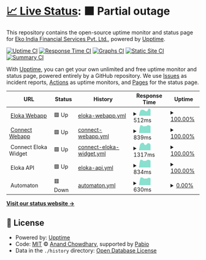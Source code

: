 # [📈 Live Status](https://ekoindia.github.io/uptime): <!--live status--> **🟧 Partial outage**

This repository contains the open-source uptime monitor and status page for [Eko India Financial Services Pvt. Ltd.](https://eko.in), powered by [Upptime](https://github.com/upptime/upptime).

[![Uptime CI](https://github.com/ekoindia/uptime/workflows/Uptime%20CI/badge.svg)](https://github.com/ekoindia/uptime/actions?query=workflow%3A%22Uptime+CI%22)
[![Response Time CI](https://github.com/ekoindia/uptime/workflows/Response%20Time%20CI/badge.svg)](https://github.com/ekoindia/uptime/actions?query=workflow%3A%22Response+Time+CI%22)
[![Graphs CI](https://github.com/ekoindia/uptime/workflows/Graphs%20CI/badge.svg)](https://github.com/ekoindia/uptime/actions?query=workflow%3A%22Graphs+CI%22)
[![Static Site CI](https://github.com/ekoindia/uptime/workflows/Static%20Site%20CI/badge.svg)](https://github.com/ekoindia/uptime/actions?query=workflow%3A%22Static+Site+CI%22)
[![Summary CI](https://github.com/ekoindia/uptime/workflows/Summary%20CI/badge.svg)](https://github.com/ekoindia/uptime/actions?query=workflow%3A%22Summary+CI%22)

With [Upptime](https://upptime.js.org), you can get your own unlimited and free uptime monitor and status page, powered entirely by a GitHub repository. We use [Issues](https://github.com/ekoindia/uptime/issues) as incident reports, [Actions](https://github.com/ekoindia/uptime/actions) as uptime monitors, and [Pages](https://ekoindia.github.io/uptime) for the status page.

<!--start: status pages-->
<!-- This summary is generated by Upptime (https://github.com/upptime/upptime) -->
<!-- Do not edit this manually, your changes will be overwritten -->
<!-- prettier-ignore -->
| URL | Status | History | Response Time | Uptime |
| --- | ------ | ------- | ------------- | ------ |
| <img alt="" src="https://icons.duckduckgo.com/ip3/ekostore.app.ico" height="13"> [Eloka Webapp](https://ekostore.app) | 🟩 Up | [eloka-webapp.yml](https://github.com/ekoindia/uptime/commits/HEAD/history/eloka-webapp.yml) | <details><summary><img alt="Response time graph" src="./graphs/eloka-webapp/response-time-week.png" height="20"> 512ms</summary><br><a href="https://ekoindia.github.io/uptime/history/eloka-webapp"><img alt="Response time 518" src="https://img.shields.io/endpoint?url=https%3A%2F%2Fraw.githubusercontent.com%2Fekoindia%2Fuptime%2FHEAD%2Fapi%2Feloka-webapp%2Fresponse-time.json"></a><br><a href="https://ekoindia.github.io/uptime/history/eloka-webapp"><img alt="24-hour response time 565" src="https://img.shields.io/endpoint?url=https%3A%2F%2Fraw.githubusercontent.com%2Fekoindia%2Fuptime%2FHEAD%2Fapi%2Feloka-webapp%2Fresponse-time-day.json"></a><br><a href="https://ekoindia.github.io/uptime/history/eloka-webapp"><img alt="7-day response time 512" src="https://img.shields.io/endpoint?url=https%3A%2F%2Fraw.githubusercontent.com%2Fekoindia%2Fuptime%2FHEAD%2Fapi%2Feloka-webapp%2Fresponse-time-week.json"></a><br><a href="https://ekoindia.github.io/uptime/history/eloka-webapp"><img alt="30-day response time 518" src="https://img.shields.io/endpoint?url=https%3A%2F%2Fraw.githubusercontent.com%2Fekoindia%2Fuptime%2FHEAD%2Fapi%2Feloka-webapp%2Fresponse-time-month.json"></a><br><a href="https://ekoindia.github.io/uptime/history/eloka-webapp"><img alt="1-year response time 518" src="https://img.shields.io/endpoint?url=https%3A%2F%2Fraw.githubusercontent.com%2Fekoindia%2Fuptime%2FHEAD%2Fapi%2Feloka-webapp%2Fresponse-time-year.json"></a></details> | <details><summary><a href="https://ekoindia.github.io/uptime/history/eloka-webapp">100.00%</a></summary><a href="https://ekoindia.github.io/uptime/history/eloka-webapp"><img alt="All-time uptime 100.00%" src="https://img.shields.io/endpoint?url=https%3A%2F%2Fraw.githubusercontent.com%2Fekoindia%2Fuptime%2FHEAD%2Fapi%2Feloka-webapp%2Fuptime.json"></a><br><a href="https://ekoindia.github.io/uptime/history/eloka-webapp"><img alt="24-hour uptime 100.00%" src="https://img.shields.io/endpoint?url=https%3A%2F%2Fraw.githubusercontent.com%2Fekoindia%2Fuptime%2FHEAD%2Fapi%2Feloka-webapp%2Fuptime-day.json"></a><br><a href="https://ekoindia.github.io/uptime/history/eloka-webapp"><img alt="7-day uptime 100.00%" src="https://img.shields.io/endpoint?url=https%3A%2F%2Fraw.githubusercontent.com%2Fekoindia%2Fuptime%2FHEAD%2Fapi%2Feloka-webapp%2Fuptime-week.json"></a><br><a href="https://ekoindia.github.io/uptime/history/eloka-webapp"><img alt="30-day uptime 100.00%" src="https://img.shields.io/endpoint?url=https%3A%2F%2Fraw.githubusercontent.com%2Fekoindia%2Fuptime%2FHEAD%2Fapi%2Feloka-webapp%2Fuptime-month.json"></a><br><a href="https://ekoindia.github.io/uptime/history/eloka-webapp"><img alt="1-year uptime 100.00%" src="https://img.shields.io/endpoint?url=https%3A%2F%2Fraw.githubusercontent.com%2Fekoindia%2Fuptime%2FHEAD%2Fapi%2Feloka-webapp%2Fuptime-year.json"></a></details>
| <img alt="" src="https://icons.duckduckgo.com/ip3/connect.eko.in.ico" height="13"> [Connect Webapp](https://connect.eko.in) | 🟩 Up | [connect-webapp.yml](https://github.com/ekoindia/uptime/commits/HEAD/history/connect-webapp.yml) | <details><summary><img alt="Response time graph" src="./graphs/connect-webapp/response-time-week.png" height="20"> 839ms</summary><br><a href="https://ekoindia.github.io/uptime/history/connect-webapp"><img alt="Response time 857" src="https://img.shields.io/endpoint?url=https%3A%2F%2Fraw.githubusercontent.com%2Fekoindia%2Fuptime%2FHEAD%2Fapi%2Fconnect-webapp%2Fresponse-time.json"></a><br><a href="https://ekoindia.github.io/uptime/history/connect-webapp"><img alt="24-hour response time 797" src="https://img.shields.io/endpoint?url=https%3A%2F%2Fraw.githubusercontent.com%2Fekoindia%2Fuptime%2FHEAD%2Fapi%2Fconnect-webapp%2Fresponse-time-day.json"></a><br><a href="https://ekoindia.github.io/uptime/history/connect-webapp"><img alt="7-day response time 839" src="https://img.shields.io/endpoint?url=https%3A%2F%2Fraw.githubusercontent.com%2Fekoindia%2Fuptime%2FHEAD%2Fapi%2Fconnect-webapp%2Fresponse-time-week.json"></a><br><a href="https://ekoindia.github.io/uptime/history/connect-webapp"><img alt="30-day response time 857" src="https://img.shields.io/endpoint?url=https%3A%2F%2Fraw.githubusercontent.com%2Fekoindia%2Fuptime%2FHEAD%2Fapi%2Fconnect-webapp%2Fresponse-time-month.json"></a><br><a href="https://ekoindia.github.io/uptime/history/connect-webapp"><img alt="1-year response time 857" src="https://img.shields.io/endpoint?url=https%3A%2F%2Fraw.githubusercontent.com%2Fekoindia%2Fuptime%2FHEAD%2Fapi%2Fconnect-webapp%2Fresponse-time-year.json"></a></details> | <details><summary><a href="https://ekoindia.github.io/uptime/history/connect-webapp">100.00%</a></summary><a href="https://ekoindia.github.io/uptime/history/connect-webapp"><img alt="All-time uptime 99.91%" src="https://img.shields.io/endpoint?url=https%3A%2F%2Fraw.githubusercontent.com%2Fekoindia%2Fuptime%2FHEAD%2Fapi%2Fconnect-webapp%2Fuptime.json"></a><br><a href="https://ekoindia.github.io/uptime/history/connect-webapp"><img alt="24-hour uptime 100.00%" src="https://img.shields.io/endpoint?url=https%3A%2F%2Fraw.githubusercontent.com%2Fekoindia%2Fuptime%2FHEAD%2Fapi%2Fconnect-webapp%2Fuptime-day.json"></a><br><a href="https://ekoindia.github.io/uptime/history/connect-webapp"><img alt="7-day uptime 100.00%" src="https://img.shields.io/endpoint?url=https%3A%2F%2Fraw.githubusercontent.com%2Fekoindia%2Fuptime%2FHEAD%2Fapi%2Fconnect-webapp%2Fuptime-week.json"></a><br><a href="https://ekoindia.github.io/uptime/history/connect-webapp"><img alt="30-day uptime 99.91%" src="https://img.shields.io/endpoint?url=https%3A%2F%2Fraw.githubusercontent.com%2Fekoindia%2Fuptime%2FHEAD%2Fapi%2Fconnect-webapp%2Fuptime-month.json"></a><br><a href="https://ekoindia.github.io/uptime/history/connect-webapp"><img alt="1-year uptime 99.91%" src="https://img.shields.io/endpoint?url=https%3A%2F%2Fraw.githubusercontent.com%2Fekoindia%2Fuptime%2FHEAD%2Fapi%2Fconnect-webapp%2Fuptime-year.json"></a></details>
| <img alt="" src="https://icons.duckduckgo.com/ip3/null.ico" height="13"> Connect Eloka Widget | 🟩 Up | [connect-eloka-widget.yml](https://github.com/ekoindia/uptime/commits/HEAD/history/connect-eloka-widget.yml) | <details><summary><img alt="Response time graph" src="./graphs/connect-eloka-widget/response-time-week.png" height="20"> 1317ms</summary><br><a href="https://ekoindia.github.io/uptime/history/connect-eloka-widget"><img alt="Response time 1340" src="https://img.shields.io/endpoint?url=https%3A%2F%2Fraw.githubusercontent.com%2Fekoindia%2Fuptime%2FHEAD%2Fapi%2Fconnect-eloka-widget%2Fresponse-time.json"></a><br><a href="https://ekoindia.github.io/uptime/history/connect-eloka-widget"><img alt="24-hour response time 1139" src="https://img.shields.io/endpoint?url=https%3A%2F%2Fraw.githubusercontent.com%2Fekoindia%2Fuptime%2FHEAD%2Fapi%2Fconnect-eloka-widget%2Fresponse-time-day.json"></a><br><a href="https://ekoindia.github.io/uptime/history/connect-eloka-widget"><img alt="7-day response time 1317" src="https://img.shields.io/endpoint?url=https%3A%2F%2Fraw.githubusercontent.com%2Fekoindia%2Fuptime%2FHEAD%2Fapi%2Fconnect-eloka-widget%2Fresponse-time-week.json"></a><br><a href="https://ekoindia.github.io/uptime/history/connect-eloka-widget"><img alt="30-day response time 1340" src="https://img.shields.io/endpoint?url=https%3A%2F%2Fraw.githubusercontent.com%2Fekoindia%2Fuptime%2FHEAD%2Fapi%2Fconnect-eloka-widget%2Fresponse-time-month.json"></a><br><a href="https://ekoindia.github.io/uptime/history/connect-eloka-widget"><img alt="1-year response time 1340" src="https://img.shields.io/endpoint?url=https%3A%2F%2Fraw.githubusercontent.com%2Fekoindia%2Fuptime%2FHEAD%2Fapi%2Fconnect-eloka-widget%2Fresponse-time-year.json"></a></details> | <details><summary><a href="https://ekoindia.github.io/uptime/history/connect-eloka-widget">100.00%</a></summary><a href="https://ekoindia.github.io/uptime/history/connect-eloka-widget"><img alt="All-time uptime 99.91%" src="https://img.shields.io/endpoint?url=https%3A%2F%2Fraw.githubusercontent.com%2Fekoindia%2Fuptime%2FHEAD%2Fapi%2Fconnect-eloka-widget%2Fuptime.json"></a><br><a href="https://ekoindia.github.io/uptime/history/connect-eloka-widget"><img alt="24-hour uptime 100.00%" src="https://img.shields.io/endpoint?url=https%3A%2F%2Fraw.githubusercontent.com%2Fekoindia%2Fuptime%2FHEAD%2Fapi%2Fconnect-eloka-widget%2Fuptime-day.json"></a><br><a href="https://ekoindia.github.io/uptime/history/connect-eloka-widget"><img alt="7-day uptime 100.00%" src="https://img.shields.io/endpoint?url=https%3A%2F%2Fraw.githubusercontent.com%2Fekoindia%2Fuptime%2FHEAD%2Fapi%2Fconnect-eloka-widget%2Fuptime-week.json"></a><br><a href="https://ekoindia.github.io/uptime/history/connect-eloka-widget"><img alt="30-day uptime 99.91%" src="https://img.shields.io/endpoint?url=https%3A%2F%2Fraw.githubusercontent.com%2Fekoindia%2Fuptime%2FHEAD%2Fapi%2Fconnect-eloka-widget%2Fuptime-month.json"></a><br><a href="https://ekoindia.github.io/uptime/history/connect-eloka-widget"><img alt="1-year uptime 99.91%" src="https://img.shields.io/endpoint?url=https%3A%2F%2Fraw.githubusercontent.com%2Fekoindia%2Fuptime%2FHEAD%2Fapi%2Fconnect-eloka-widget%2Fuptime-year.json"></a></details>
| <img alt="" src="https://icons.duckduckgo.com/ip3/null.ico" height="13"> Eloka API | 🟩 Up | [eloka-api.yml](https://github.com/ekoindia/uptime/commits/HEAD/history/eloka-api.yml) | <details><summary><img alt="Response time graph" src="./graphs/eloka-api/response-time-week.png" height="20"> 834ms</summary><br><a href="https://ekoindia.github.io/uptime/history/eloka-api"><img alt="Response time 869" src="https://img.shields.io/endpoint?url=https%3A%2F%2Fraw.githubusercontent.com%2Fekoindia%2Fuptime%2FHEAD%2Fapi%2Feloka-api%2Fresponse-time.json"></a><br><a href="https://ekoindia.github.io/uptime/history/eloka-api"><img alt="24-hour response time 793" src="https://img.shields.io/endpoint?url=https%3A%2F%2Fraw.githubusercontent.com%2Fekoindia%2Fuptime%2FHEAD%2Fapi%2Feloka-api%2Fresponse-time-day.json"></a><br><a href="https://ekoindia.github.io/uptime/history/eloka-api"><img alt="7-day response time 834" src="https://img.shields.io/endpoint?url=https%3A%2F%2Fraw.githubusercontent.com%2Fekoindia%2Fuptime%2FHEAD%2Fapi%2Feloka-api%2Fresponse-time-week.json"></a><br><a href="https://ekoindia.github.io/uptime/history/eloka-api"><img alt="30-day response time 869" src="https://img.shields.io/endpoint?url=https%3A%2F%2Fraw.githubusercontent.com%2Fekoindia%2Fuptime%2FHEAD%2Fapi%2Feloka-api%2Fresponse-time-month.json"></a><br><a href="https://ekoindia.github.io/uptime/history/eloka-api"><img alt="1-year response time 869" src="https://img.shields.io/endpoint?url=https%3A%2F%2Fraw.githubusercontent.com%2Fekoindia%2Fuptime%2FHEAD%2Fapi%2Feloka-api%2Fresponse-time-year.json"></a></details> | <details><summary><a href="https://ekoindia.github.io/uptime/history/eloka-api">100.00%</a></summary><a href="https://ekoindia.github.io/uptime/history/eloka-api"><img alt="All-time uptime 99.91%" src="https://img.shields.io/endpoint?url=https%3A%2F%2Fraw.githubusercontent.com%2Fekoindia%2Fuptime%2FHEAD%2Fapi%2Feloka-api%2Fuptime.json"></a><br><a href="https://ekoindia.github.io/uptime/history/eloka-api"><img alt="24-hour uptime 100.00%" src="https://img.shields.io/endpoint?url=https%3A%2F%2Fraw.githubusercontent.com%2Fekoindia%2Fuptime%2FHEAD%2Fapi%2Feloka-api%2Fuptime-day.json"></a><br><a href="https://ekoindia.github.io/uptime/history/eloka-api"><img alt="7-day uptime 100.00%" src="https://img.shields.io/endpoint?url=https%3A%2F%2Fraw.githubusercontent.com%2Fekoindia%2Fuptime%2FHEAD%2Fapi%2Feloka-api%2Fuptime-week.json"></a><br><a href="https://ekoindia.github.io/uptime/history/eloka-api"><img alt="30-day uptime 99.91%" src="https://img.shields.io/endpoint?url=https%3A%2F%2Fraw.githubusercontent.com%2Fekoindia%2Fuptime%2FHEAD%2Fapi%2Feloka-api%2Fuptime-month.json"></a><br><a href="https://ekoindia.github.io/uptime/history/eloka-api"><img alt="1-year uptime 99.91%" src="https://img.shields.io/endpoint?url=https%3A%2F%2Fraw.githubusercontent.com%2Fekoindia%2Fuptime%2FHEAD%2Fapi%2Feloka-api%2Fuptime-year.json"></a></details>
| <img alt="" src="https://icons.duckduckgo.com/ip3/null.ico" height="13"> Automaton | 🟥 Down | [automaton.yml](https://github.com/ekoindia/uptime/commits/HEAD/history/automaton.yml) | <details><summary><img alt="Response time graph" src="./graphs/automaton/response-time-week.png" height="20"> 630ms</summary><br><a href="https://ekoindia.github.io/uptime/history/automaton"><img alt="Response time 668" src="https://img.shields.io/endpoint?url=https%3A%2F%2Fraw.githubusercontent.com%2Fekoindia%2Fuptime%2FHEAD%2Fapi%2Fautomaton%2Fresponse-time.json"></a><br><a href="https://ekoindia.github.io/uptime/history/automaton"><img alt="24-hour response time 611" src="https://img.shields.io/endpoint?url=https%3A%2F%2Fraw.githubusercontent.com%2Fekoindia%2Fuptime%2FHEAD%2Fapi%2Fautomaton%2Fresponse-time-day.json"></a><br><a href="https://ekoindia.github.io/uptime/history/automaton"><img alt="7-day response time 630" src="https://img.shields.io/endpoint?url=https%3A%2F%2Fraw.githubusercontent.com%2Fekoindia%2Fuptime%2FHEAD%2Fapi%2Fautomaton%2Fresponse-time-week.json"></a><br><a href="https://ekoindia.github.io/uptime/history/automaton"><img alt="30-day response time 668" src="https://img.shields.io/endpoint?url=https%3A%2F%2Fraw.githubusercontent.com%2Fekoindia%2Fuptime%2FHEAD%2Fapi%2Fautomaton%2Fresponse-time-month.json"></a><br><a href="https://ekoindia.github.io/uptime/history/automaton"><img alt="1-year response time 668" src="https://img.shields.io/endpoint?url=https%3A%2F%2Fraw.githubusercontent.com%2Fekoindia%2Fuptime%2FHEAD%2Fapi%2Fautomaton%2Fresponse-time-year.json"></a></details> | <details><summary><a href="https://ekoindia.github.io/uptime/history/automaton">0.00%</a></summary><a href="https://ekoindia.github.io/uptime/history/automaton"><img alt="All-time uptime 25.51%" src="https://img.shields.io/endpoint?url=https%3A%2F%2Fraw.githubusercontent.com%2Fekoindia%2Fuptime%2FHEAD%2Fapi%2Fautomaton%2Fuptime.json"></a><br><a href="https://ekoindia.github.io/uptime/history/automaton"><img alt="24-hour uptime 0.00%" src="https://img.shields.io/endpoint?url=https%3A%2F%2Fraw.githubusercontent.com%2Fekoindia%2Fuptime%2FHEAD%2Fapi%2Fautomaton%2Fuptime-day.json"></a><br><a href="https://ekoindia.github.io/uptime/history/automaton"><img alt="7-day uptime 0.00%" src="https://img.shields.io/endpoint?url=https%3A%2F%2Fraw.githubusercontent.com%2Fekoindia%2Fuptime%2FHEAD%2Fapi%2Fautomaton%2Fuptime-week.json"></a><br><a href="https://ekoindia.github.io/uptime/history/automaton"><img alt="30-day uptime 25.51%" src="https://img.shields.io/endpoint?url=https%3A%2F%2Fraw.githubusercontent.com%2Fekoindia%2Fuptime%2FHEAD%2Fapi%2Fautomaton%2Fuptime-month.json"></a><br><a href="https://ekoindia.github.io/uptime/history/automaton"><img alt="1-year uptime 25.51%" src="https://img.shields.io/endpoint?url=https%3A%2F%2Fraw.githubusercontent.com%2Fekoindia%2Fuptime%2FHEAD%2Fapi%2Fautomaton%2Fuptime-year.json"></a></details>

<!--end: status pages-->

[**Visit our status website →**](https://ekoindia.github.io/uptime)

## 📄 License

- Powered by: [Upptime](https://github.com/upptime/upptime)
- Code: [MIT](./LICENSE) © [Anand Chowdhary](https://anandchowdhary.com), supported by [Pabio](https://pabio.com)
- Data in the `./history` directory: [Open Database License](https://opendatacommons.org/licenses/odbl/1-0/)
